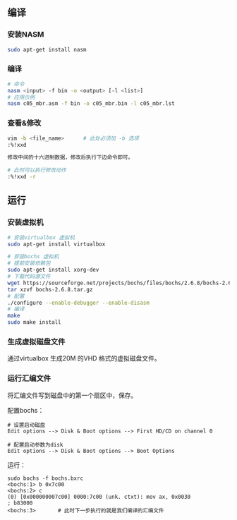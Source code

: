 ## 编译

### 安装NASM

```bash
sudo apt-get install nasm
```



### 编译

```bash
# 命令
nasm <input> -f bin -o <output> [-l <list>]
# 应用示例
nasm c05_mbr.asm -f bin -o c05_mbr.bin -l c05_mbr.lst
```





### 查看&修改

```bash
vim -b <file_name>		# 此处必须加 -b 选项
:%!xxd

修改中间的十六进制数据，修改后执行下边命令即可。

# 此时可以执行修改动作
:%!xxd -r
```



## 运行

### 安装虚拟机

```bash
# 安装virtualbox 虚拟机
sudo apt-get install virtualbox

# 安装bochs 虚拟机
# 提前安装依赖包
sudo apt-get install xorg-dev
# 下载代码源文件
wget https://sourceforge.net/projects/bochs/files/bochs/2.6.8/bochs-2.6.8.tar.gz
tar xzvf bochs-2.6.8.tar.gz
# 配置
./configure --enable-debugger --enable-disasm
# 编译
make
sudo make install
```



### 生成虚拟磁盘文件

通过virtualbox 生成20M 的VHD 格式的虚拟磁盘文件。



### 运行汇编文件

将汇编文件写到磁盘中的第一个扇区中，保存。



配置bochs：

```
# 设置启动磁盘
Edit options --> Disk & Boot options --> First HD/CD on channel 0

# 配置启动参数为disk
Edit options --> Disk & Boot options --> Boot Options
```



运行：

```
sudo bochs -f bochs.bxrc
<bochs:1> b 0x7c00
<bochs:2> c
(0) [0x000000007c00] 0000:7c00 (unk. ctxt): mov ax, 0x0030            ; b83000
<bochs:3>		# 此时下一步执行的就是我们编译的汇编文件
```




